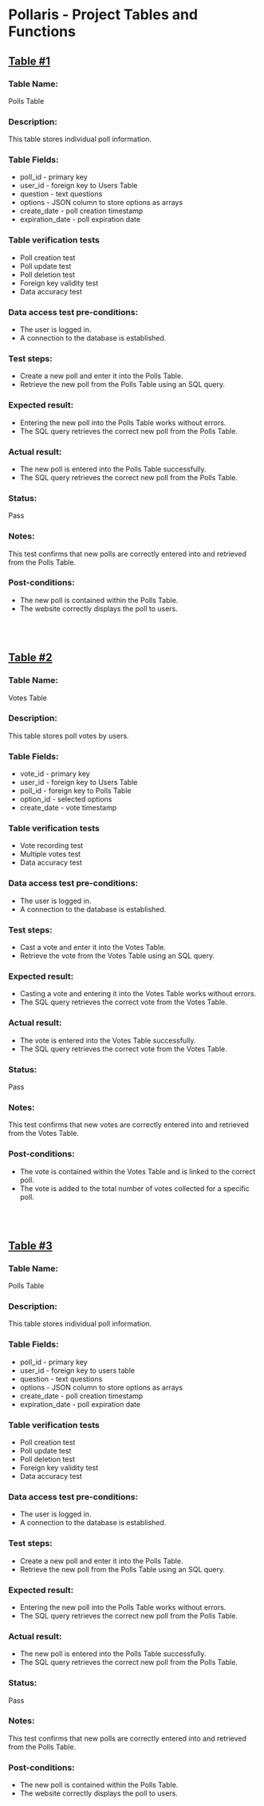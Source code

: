 # Pollaris - Project Tables and Functions

## <ins>Table #1</ins>

### Table Name: 

Polls Table

### Description:

This table stores individual poll information.

### Table Fields:

* poll_id - primary key
* user_id - foreign key to Users Table
* question - text questions
* options - JSON column to store options as arrays
* create_date - poll creation timestamp
* expiration_date - poll expiration date

### Table verification tests

* Poll creation test
* Poll update test
* Poll deletion test
* Foreign key validity test
* Data accuracy test

### Data access test pre-conditions:

* The user is logged in.
* A connection to the database is established.

### Test steps:

* Create a new poll and enter it into the Polls Table.
* Retrieve the new poll from the Polls Table using an SQL query.

### Expected result:

* Entering the new poll into the Polls Table works without errors.
* The SQL query retrieves the correct new poll from the Polls Table.

### Actual result:

* The new poll is entered into the Polls Table successfully.
* The SQL query retrieves the correct new poll from the Polls Table.

### Status:

Pass

### Notes:

This test confirms that new polls are correctly entered into and retrieved from the Polls Table.

### Post-conditions:

* The new poll is contained within the Polls Table.
* The website correctly displays the poll to users.

<br></br>



## <ins>Table #2</ins>

### Table Name: 

Votes Table

### Description:

This table stores poll votes by users.

### Table Fields:

* vote_id - primary key
* user_id - foreign key to Users Table
* poll_id - foreign key to Polls Table
* option_id - selected options 
* create_date - vote timestamp

### Table verification tests

* Vote recording test
* Multiple votes test
* Data accuracy test

### Data access test pre-conditions:

* The user is logged in.
* A connection to the database is established.

### Test steps:

* Cast a vote and enter it into the Votes Table.
* Retrieve the vote from the Votes Table using an SQL query.

### Expected result:

* Casting a vote and entering it into the Votes Table works without errors.
* The SQL query retrieves the correct vote from the Votes Table.

### Actual result:

* The vote is entered into the Votes Table successfully.
* The SQL query retrieves the correct vote from the Votes Table.

### Status:

Pass

### Notes:

This test confirms that new votes are correctly entered into and retrieved from the Votes Table.

### Post-conditions:

* The vote is contained within the Votes Table and is linked to the correct poll.
* The vote is added to the total number of votes collected for a specific poll.

<br></br>



## <ins>Table #3</ins>

### Table Name: 

Polls Table

### Description:

This table stores individual poll information.

### Table Fields:

* poll_id - primary key
* user_id - foreign key to users table
* question - text questions
* options - JSON column to store options as arrays
* create_date - poll creation timestamp
* expiration_date - poll expiration date

### Table verification tests

* Poll creation test
* Poll update test
* Poll deletion test
* Foreign key validity test
* Data accuracy test

### Data access test pre-conditions:

* The user is logged in.
* A connection to the database is established.

### Test steps:

* Create a new poll and enter it into the Polls Table.
* Retrieve the new poll from the Polls Table using an SQL query.

### Expected result:

* Entering the new poll into the Polls Table works without errors.
* The SQL query retrieves the correct new poll from the Polls Table.

### Actual result:

* The new poll is entered into the Polls Table successfully.
* The SQL query retrieves the correct new poll from the Polls Table.

### Status:

Pass

### Notes:

This test confirms that new polls are correctly entered into and retrieved from the Polls Table.

### Post-conditions:

* The new poll is contained within the Polls Table.
* The website correctly displays the poll to users.

